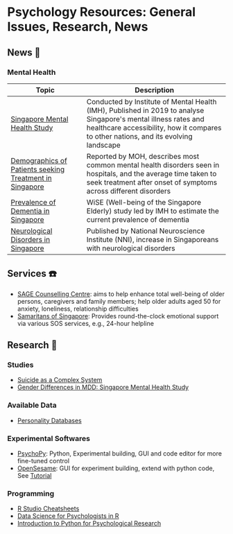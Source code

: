 # Psychology Resources: General Issues, Research, News


## News :newspaper:

### Mental Health


| Topic | Description |
|----------------|---------------|
| [Singapore Mental Health Study](https://www.valuechampion.sg/what-state-mental-health-singapore) | Conducted by Institute of Mental Health (IMH), Published in 2019 to analyse Singapore's mental illness rates and healthcare accessibility, how it compares to other nations, and its evolving landscape |
| [Demographics of Patients seeking Treatment in Singapore](https://www.moh.gov.sg/news-highlights/details/what-are-the-demographics-of-patients-receiving-psychiatric-treatment-and-mental-health-support) | Reported by MOH, describes most common mental health disorders seen in hospitals, and the average time taken to seek treatment after onset of symptoms across different disorders |
| [Prevalence of Dementia in Singapore](https://pubmed.ncbi.nlm.nih.gov/25672767/) | WiSE (Well-being of the Singapore Elderly) study led by IMH to estimate the current prevalence of dementia |
| [Neurological Disorders in Singapore](https://www.nni.com.sg/news/patient-care/22-increase-in-singaporeans-afflicted-with-neurological-conditions) | Published by National Neuroscience Institute (NNI), increase in Singaporeans with neurological disorders |

## Services :telephone:

- [SAGE Counselling Centre](https://www.sagecc.org.sg/): aims to help enhance total well-being of older persons, caregivers and family members; help older adults aged 50 for anxiety, loneliness, relationship difficulties
- [Samaritans of Singapore](https://www.sos.org.sg/?gclid=Cj0KCQjwnqH7BRDdARIsACTSAdtoFTFDLN_7XFC8NXJZJ7KgmrBbaoJDQh9HS01rZigeWyIhsQiAvIUaApSzEALw_wcB): Provides round-the-clock emotional support via various SOS services, e.g., 24-hour helpline

## Research :mag_right:

### Studies

- [Suicide as a Complex System](https://www.researchgate.net/publication/343851656_A_network_perspective_on_suicidal_behavior_understanding_suicidality_as_a_complex_system)
- [Gender Differences in MDD: Singapore Mental Health Study](http://www.smj.org.sg/sites/default/files/SMJ-58-649.pdf)

### Available Data

- [Personality Databases](https://openpsychometrics.org/_rawdata/)

### Experimental Softwares


- [PsychoPy](http://www.psychopy.org/): Python, Experimental building, GUI and code editor for more fine-tuned control
- [OpenSesame](http://osdoc.cogsci.nl): GUI for experiment building, extend with python code, See [Tutorial](https://osdoc.cogsci.nl/3.1/tutorials/beginner/)

### Programming

- [R Studio Cheatsheets](https://rstudio.com/resources/cheatsheets/)
- [Data Science for Psychologists in R](https://bookdown.org/hneth/ds4psy/)
- [Introduction to Python for Psychological Research](https://www.apa.org/science/about/psa/2019/07/python-research)
